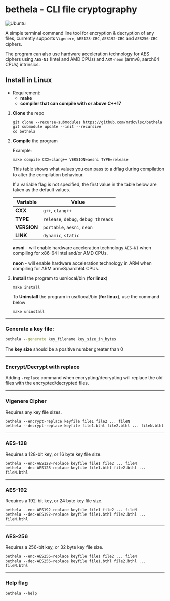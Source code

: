 # bethela - CLI file cryptography

![Ubuntu](https://github.com/mrdcvlsc/bethela/actions/workflows/test.yml/badge.svg)

A simple terminal command line tool for encryption & decryption of any files, currently supports `Vigenere`, `AES128-CBC`, `AES192-CBC` and `AES256-CBC` ciphers.

The program can also use hardware acceleration technology for AES ciphers using `AES-NI` (Intel and AMD CPUs) and `ARM-neon` (armv8, aarch64 CPUs) intrinsics.

## **Install in Linux**

- Requirement:
    - **make**
    - **compiler that can compile with or above C++17**

1. **Clone** the repo

    ```
    git clone --recurse-submodules https://github.com/mrdcvlsc/bethela
    git submodule update --init --recursive
    cd bethela
    ```

2. **Compile** the program

    Example:
    ```
    make compile CXX=clang++ VERSION=aesni TYPE=release
    ```

    This table shows what values you can pass to a dflag
    during compilation to alter the compilation behaviour.

    If a variable flag is not specified, the first value in 
    the table below are taken as the default values.

    | Variable    | Value                               |
    | ----------- | ----------------------------------- | 
    | **CXX**     | `g++`, `clang++`                    |
    | **TYPE**    | `release`, `debug`, `debug_threads` |
    | **VERSION** | `portable`, `aesni`, `neon`         |
    | **LINK**    | `dynamic`, `static`                 |

    **aesni** - will enable hardware acceleration technology
    `AES-NI` when compiling for x86-64 Intel and/or AMD CPUs.

    **neon** - will enable hardware acceleration technology
    in ARM when compiling for ARM armv8/aarch64 CPUs.

3. **Install** the program to usr/local/bin (**for linux**)

    ```
    make install
    ```

    To **Uninstall** the program in usr/local/bin (**for linux**), use
    the command below

    ```
    make uninstall
    ```

-----

### **Generate a key file:**

```cmd
bethela --generate key_filename key_size_in_bytes
```

The **key size** should be a positive number greater than 0

-----

### **Encrypt/Decrypt with replace**

Adding `-replace` command when encrypting/decrypting will
replace the old files with the encrypted/decrypted files.

-----

### **Vigenere Cipher**
Requires any key file sizes.
```
bethela --encrypt-replace keyfile file1 file2 ... fileN
bethela --decrypt-replace keyfile file1.bthl file2.bthl ... fileN.bthl
```

-----

### **AES-128**
Requires a 128-bit key, or 16 byte key file size.
```
bethela --enc-AES128-replace keyfile file1 file2 ... fileN
bethela --dec-AES128-replace keyfile file1.bthl file2.bthl ... fileN.bthl
```

-----

### **AES-192**
Requires a 192-bit key, or 24 byte key file size.
```
bethela --enc-AES192-replace keyfile file1 file2 ... fileN
bethela --dec-AES192-replace keyfile file1.bthl file2.bthl ... fileN.bthl
```

-----

### **AES-256**
Requires a 256-bit key, or 32 byte key file size.
```
bethela --enc-AES256-replace keyfile file1 file2 ... fileN
bethela --dec-AES256-replace keyfile file1.bthl file2.bthl ... fileN.bthl
```

-----

###  **Help flag**
```
bethela --help
```
